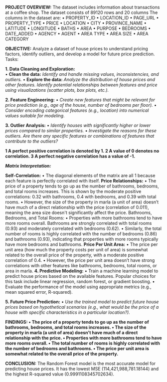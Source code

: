 **PROJECT OVERVIEW:**
The dataset includes information about transactions at a coffee shop. The dataset consists of 89120 rows and 20 columns
The columns in the dataset are:
•	PROPERTY_ID
•	LOCATION_ID
•	PAGE_URL
•	PROPERTY_TYPE
•	PRICE
•	LOCATION
•	CITY
•	PROVINCE_NAME
•	LATITUDE
•	LONGITUDE
•	BATHS
•	AREA
•	PURPOSE
•	BEDROOMS
•	DATE_ADDED
•	AGENCY
•	AGENT
•	AREA TYPE
•	AREA SIZE
•	AREA CATEGORY

**OBJECTIVE:** 
Analyze a dataset of house prices to understand pricing factors, identify outliers, and develop a model for future price prediction.
Tasks:

**1.	Data Cleaning and Exploration:**	
•	**Clean the data:** _Identify and handle missing values, inconsistencies, and outliers._
•	**Explore the data:** _Analyze the distribution of house prices and other features. Identify potential relationships between features and price using visualizations (scatter plots, box plots, etc.)._
 
**2.	Feature Engineering:** 
•	_Create new features that might be relevant for price prediction (e.g., age of the house, number of bedrooms per floor)._
•	_Consider encoding categorical features (e.g., location) into numerical values suitable for modeling._
 
**3.	Outlier Analysis:** 
•	_Identify houses with significantly higher or lower prices compared to similar properties._ 
•	_Investigate the reasons for these outliers. Are there any specific features or combinations of features that contribute to the outliers?_
 
**1	A perfect positive correlation is denoted by 1.
2	A value of 0 denotes no correlation.
3	A perfect negative correlation has a value of -1.**

_**Matrix Interpretation:**_

**Self-Correlation:**
•	The diagonal elements of the matrix are all 1 because each feature is perfectly correlated with itself.
**Price Relationships:**
•	The price of a property tends to go up as the number of bathrooms, bedrooms, and total rooms increases. This is shown by the moderate positive correlations: 0.32 with bathrooms, 0.4 with bedrooms, and 0.39 with total rooms.
•	However, the size of the property in marla (a unit of area) doesn’t have much of a direct relationship with the price (correlation of 0.011), meaning the area size doesn't significantly affect the price.
Bathrooms, Bedrooms, and Total Rooms:
•	Properties with more bathrooms tend to have more rooms overall. Bathrooms are strongly correlated with total rooms (0.93) and moderately correlated with bedrooms (0.62).
•	Similarly, the total number of rooms is highly correlated with the number of bedrooms (0.86) and bathrooms (0.93), indicating that properties with more rooms typically have more bedrooms and bathrooms.
**Price Per Unit Area:**
•	The price per unit area (how much the property costs per unit of area) is somewhat related to the overall price of the property, with a moderate positive correlation of 0.4.
•	However, the price per unit area doesn’t have strong correlations with other features like bathrooms, bedrooms, total rooms, or area in marla.
**4.	Predictive Modeling:** 
•	Train a machine learning model to predict house prices based on the available features. Popular choices for this task include linear regression, random forest, or gradient boosting.
•	Evaluate the performance of the model using appropriate metrics (e.g., mean squared error, R-squared).
 

**5.	Future Price Prediction:**
•	_Use the trained model to predict future house prices based on hypothetical scenarios (e.g., what would be the price of a house with specific characteristics in a particular location?)._
 
**FINDINGS:
•	The price of a property tends to go up as the number of bathrooms, bedrooms, and total rooms increases.
•	The size of the property in marla (a unit of area) doesn’t have much of a direct relationship with the price.
•	Properties with more bathrooms tend to have more rooms overall.
•	The total number of rooms is highly correlated with the number of bedrooms and bathrooms.
•	The price per unit area is somewhat related to the overall price of the property.**

**CONCLUSION:**
The Random Forest model is the most accurate model for predicting house prices. It has the lowest MSE (114,421,988,781.18144) and the highest R-squared value (0.9991108345702634).
